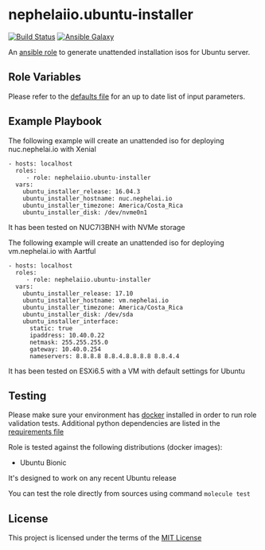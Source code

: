 # nephelaiio.ubuntu-installer

[![Build Status](https://github.com/nephelaiio/ansible-role-ubuntu-installer/workflows/.github/workflows/main.yml/badge.svg)](https://travis-ci.org/nephelaiio/ansible-role-ubuntu-installer)
[![Ansible Galaxy](http://img.shields.io/badge/ansible--galaxy-nephelaiio.ubuntu-installer-blue.svg)](https://galaxy.ansible.com/nephelaiio/ubuntu-installer/)

An [ansible role](https://galaxy.ansible.com/nephelaiio/ubuntu-installer) to generate unattended installation isos for Ubuntu server.

## Role Variables

Please refer to the [defaults file](/defaults/main.yml) for an up to date list of input parameters.

## Example Playbook

The following example will create an unattended iso for deploying nuc.nephelai.io with Xenial

```
- hosts: localhost
  roles:
     - role: nephelaiio.ubuntu-installer
  vars:
    ubuntu_installer_release: 16.04.3
    ubuntu_installer_hostname: nuc.nephelai.io
    ubuntu_installer_timezone: America/Costa_Rica
    ubuntu_installer_disk: /dev/nvme0n1
```

It has been tested on NUC7I3BNH with NVMe storage

The following example will create an unattended iso for deploying vm.nephelai.io with Aartful

```
- hosts: localhost
  roles:
     - role: nephelaiio.ubuntu-installer
  vars:
    ubuntu_installer_release: 17.10
    ubuntu_installer_hostname: vm.nephelai.io
    ubuntu_installer_timezone: America/Costa_Rica
    ubuntu_installer_disk: /dev/sda
    ubuntu_installer_interface:
      static: true
      ipaddress: 10.40.0.22
      netmask: 255.255.255.0
      gateway: 10.40.0.254
      nameservers: 8.8.8.8 8.8.4.8.8.8.8 8.8.4.4
```

It has been tested on ESXi6.5 with a VM with default settings for Ubuntu

## Testing

Please make sure your environment has [docker](https://www.docker.com) installed in order to run role validation tests. Additional python dependencies are listed in the [requirements file](/requirements.txt)

Role is tested against the following distributions (docker images):
  * Ubuntu Bionic
  
It's designed to work on any recent Ubuntu release

You can test the role directly from sources using command ` molecule test `

## License

This project is licensed under the terms of the [MIT License](/LICENSE)
